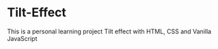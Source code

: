 # Tilt-Effect
This is a personal learning project
Tilt effect with HTML, CSS and Vanilla JavaScript
